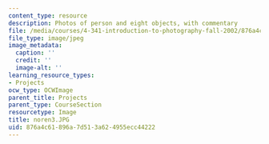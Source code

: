 ```yaml
---
content_type: resource
description: Photos of person and eight objects, with commentary
file: /media/courses/4-341-introduction-to-photography-fall-2002/876a4c61896a7d513a624955ecc44222_noren3.JPG
file_type: image/jpeg
image_metadata:
  caption: ''
  credit: ''
  image-alt: ''
learning_resource_types:
- Projects
ocw_type: OCWImage
parent_title: Projects
parent_type: CourseSection
resourcetype: Image
title: noren3.JPG
uid: 876a4c61-896a-7d51-3a62-4955ecc44222
---
```

